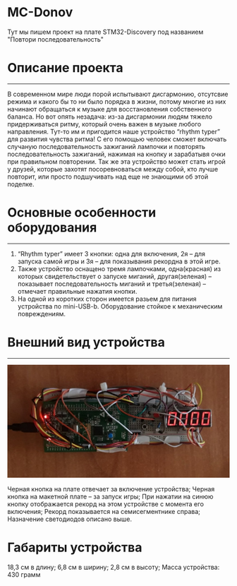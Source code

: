 # MC-Donov
Тут мы пишем проект на плате STM32-Discovery под названием "Повтори последовательность"

# Описание проекта
---
В современном мире люди порой испытывают дисгармонию, отсутсвие режима и какого бы то ни было порядка в жизни, потому многие из них начинают обращаться к музыке для восстановления собственного баланса. 
Но вот опять незадача: из-за дисгармонии людям тяжело придерживаться ритму, который очень важен в музыке любого направления. Тут-то им и пригодится наше устройство “rhythm typer” для развития чувства ритма!
С его помощью человек сможет включать случаную последовательность зажиганий лампочки и повторять последовательность зажиганий, нажимая на кнопку и зарабатывя очки при правильном повторении. Так же эта устройство может стать игрой у друзей, которые захотят посоревноваться между собой, кто лучше повторит, или просто подшучивать над еще не знающими об этой поделке.

# Основные особенности оборудования
---
1. “Rhythm typer” имеет 3 кнопки: одна для включения, 2я – для запуска самой игры и 3я – для показывания рекордна в этой игре.
2. Также устройство оснащено тремя лампочками, одна(красная) из которых свидетельствует о запуске миганий, другая(зеленая) – показывает последовательность миганий и третья(зеленая) – отмечает правильные нажатия кнопки.
3. На одной из коротких сторон имеется разьем для питания устройства по mini-USB-b. 
Оборудование стойкое к механическим повреждениям.

# Внешний вид устройства
---
![alt text](device.png)


Черная кнопка на плате отвечает за включение устройства;
Черная кнопка на макетной плате – за запуск игры;
При нажатии на синюю кнопку отображается рекорд на этом устройстве с момента его включения;
Рекорд показывается на семисегментнике справа;
Назначение светодиодов описано выше.

# Габариты устройства

18,3 см в длину;
6,8 см в ширину;
2,8 см в высоту;
Масса устройства: 430 грамм
